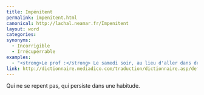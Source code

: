 ```yaml
---
title: Impénitent
permalink: impenitent.html
canonical: http://lachal.neamar.fr/Impenitent
layout: word
categories:
synonyms:
  - Incorrigible
  - Irrécupérrable
examples:
  - "<strong>Le prof :</strong> Le samedi soir, au lieu d'aller dans des bouges pour dipsomanes impénitents…<br /><strong>L'amphi :</strong> Monsieur, c'est le gala !<br /><strong>Le prof [un grand sourire] :</strong> Justement ! Faites plutôt cet exercice !<br />"
link: http://dictionnaire.mediadico.com/traduction/dictionnaire.asp/definition/impenitent/2007
---
```


Qui ne se repent pas, qui persiste dans une habitude.

